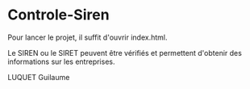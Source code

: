 # Controle-Siren

Pour lancer le projet, il suffit d'ouvrir index.html. 

Le SIREN ou le SIRET peuvent être vérifiés et permettent d'obtenir des informations sur les entreprises. 

LUQUET Guilaume
